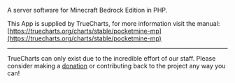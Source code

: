 A server software for Minecraft Bedrock Edition in PHP.

This App is supplied by TrueCharts, for more information visit the manual: [https://truecharts.org/charts/stable/pocketmine-mp](https://truecharts.org/charts/stable/pocketmine-mp)

---

TrueCharts can only exist due to the incredible effort of our staff.
Please consider making a [donation](https://truecharts.org/sponsor) or contributing back to the project any way you can!
